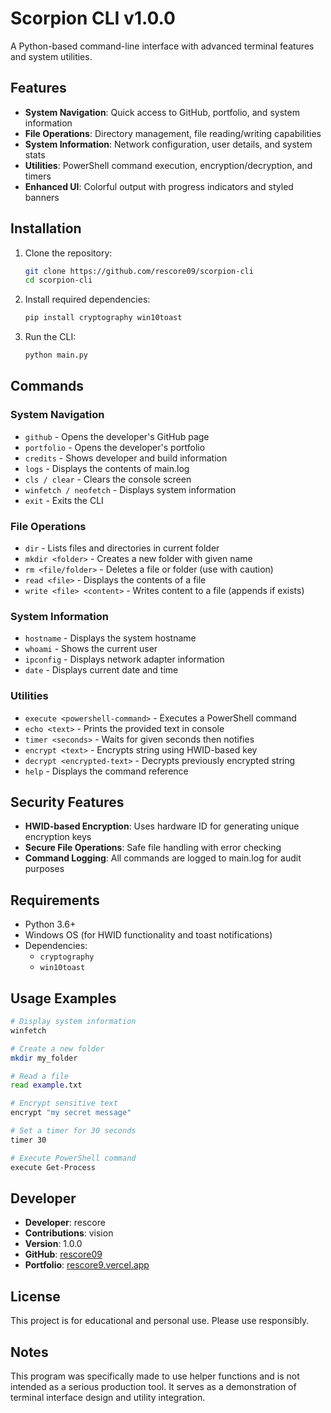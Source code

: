 # Scorpion CLI v1.0.0

A Python-based command-line interface with advanced terminal features and system utilities.

## Features

- **System Navigation**: Quick access to GitHub, portfolio, and system information
- **File Operations**: Directory management, file reading/writing capabilities
- **System Information**: Network configuration, user details, and system stats
- **Utilities**: PowerShell command execution, encryption/decryption, and timers
- **Enhanced UI**: Colorful output with progress indicators and styled banners

## Installation

1. Clone the repository:
   ```bash
   git clone https://github.com/rescore09/scorpion-cli
   cd scorpion-cli
   ```

2. Install required dependencies:
   ```bash
   pip install cryptography win10toast
   ```

3. Run the CLI:
   ```bash
   python main.py
   ```

## Commands

### System Navigation
- `github` - Opens the developer's GitHub page
- `portfolio` - Opens the developer's portfolio
- `credits` - Shows developer and build information
- `logs` - Displays the contents of main.log
- `cls / clear` - Clears the console screen
- `winfetch / neofetch` - Displays system information
- `exit` - Exits the CLI

### File Operations
- `dir` - Lists files and directories in current folder
- `mkdir <folder>` - Creates a new folder with given name
- `rm <file/folder>` - Deletes a file or folder (use with caution)
- `read <file>` - Displays the contents of a file
- `write <file> <content>` - Writes content to a file (appends if exists)

### System Information
- `hostname` - Displays the system hostname
- `whoami` - Shows the current user
- `ipconfig` - Displays network adapter information
- `date` - Displays current date and time

### Utilities
- `execute <powershell-command>` - Executes a PowerShell command
- `echo <text>` - Prints the provided text in console
- `timer <seconds>` - Waits for given seconds then notifies
- `encrypt <text>` - Encrypts string using HWID-based key
- `decrypt <encrypted-text>` - Decrypts previously encrypted string
- `help` - Displays the command reference

## Security Features

- **HWID-based Encryption**: Uses hardware ID for generating unique encryption keys
- **Secure File Operations**: Safe file handling with error checking
- **Command Logging**: All commands are logged to main.log for audit purposes

## Requirements

- Python 3.6+
- Windows OS (for HWID functionality and toast notifications)
- Dependencies:
  - `cryptography`
  - `win10toast`

## Usage Examples

```bash
# Display system information
winfetch

# Create a new folder
mkdir my_folder

# Read a file
read example.txt

# Encrypt sensitive text
encrypt "my secret message"

# Set a timer for 30 seconds
timer 30

# Execute PowerShell command
execute Get-Process
```

## Developer

- **Developer**: rescore
- **Contributions**: vision
- **Version**: 1.0.0
- **GitHub**: [rescore09](https://github.com/rescore09)
- **Portfolio**: [rescore9.vercel.app](https://rescore9.vercel.app)

## License

This project is for educational and personal use. Please use responsibly.

## Notes

This program was specifically made to use helper functions and is not intended as a serious production tool. It serves as a demonstration of terminal interface design and utility integration.
